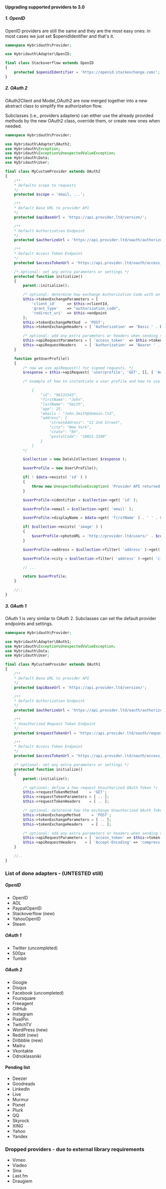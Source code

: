 #### Upgrading supported providers to 3.0

##### 1. OpenID

OpenID providers are still the same and they are the most easy ones: in most cases we just set $openidIdentifier and that's it.

```php
namespace Hybridauth\Provider;

use Hybridauth\Adapter\OpenID;

final class Stackoverflow extends OpenID
{
    protected $openidIdentifier = 'https://openid.stackexchange.com/';
}
```

##### 2. OAuth 2

OAuth2Client and Model_OAuth2 are now merged together into a new abstract class to simplify the authorization flow.

Subclasses (i.e., providers adapters) can either use the already provided methods by the new OAuth2 class, override them, or create new ones when needed.

```php
namespace Hybridauth\Provider;

use Hybridauth\Adapter\OAuth2;
use Hybridauth\Exception;
use Hybridauth\Exception\UnexpectedValueException;
use Hybridauth\Data;
use Hybridauth\User;

final class MyCustomProvider extends OAuth2
{
    /**
    * Defaults scope to requests 
    */
    protected $scope = 'email, ...';

    /**
    * Default Base URL to provider API
    */
    protected $apiBaseUrl = 'https://api.provider.ltd/version/';

    /**
    * Default Authorization Endpoint
    */
    protected $authorizeUrl = 'https://api.provider.ltd/oauth/authorize';

    /**
    * Default Access Token Endpoint
    */
    protected $accessTokenUrl = 'https://api.provider.ltd/oauth/access_token';

    /* optional: set any extra parameters or settings */
    protected function initialize()
    {
        parent::initialize();

        /* optional: determine how exchange Authorization Code with an Access Token */
        $this->tokenExchangeParameters = [
            'client_id'     => $this->clientId,
            'grant_type'    => "authorization_code",
            'redirect_uri'  => $this->endpoint
        ];
        $this->tokenExchangeMethod  = 'POST';
        $this->tokenExchangeHeaders = [ 'Authorization' => 'Basic ' . base64_encode( $this->clientId .  ':' . $this->clientSecret ) ];

        /* optional: add any extra parameters or headers when sending signed requests */
        $this->apiRequestParameters = [ 'access_token'  => $this->token( 'access_token' ) ];
        $this->apiRequestHeaders    = [ 'Authorization' => 'Bearer ' . $this->token( "access_token" ) ];
    } 

    function getUserProfile()
    {
        /* now we use apiRequest() for signed requests. */
        $response = $this->apiRequest( 'user/profile', 'GET', [], [ 'Authorization' => .. ] );

        /* example of how to instantiate a user profile and how to use data collection, assuming user/profile returns this response:

            {
                "id": "98131543",
                "firstName": "John",
                "lastName": "Smith",
                "age": 25,
                "emails : "John.Smith@domain.ltd",
                "address": {
                    "streetAddress": "21 2nd Street",
                    "city": "New York",
                    "state": "NY",
                    "postalCode": "10021-3100"
                }
            }
        */

        $collection = new Data\Collection( $response );

        $userProfile = new User\Profile();

        if( ! $data->exists( 'id' ) )
        {
            throw new UnexpectedValueException( 'Provider API returned an unexpected response.' );
        }

        $userProfile->identifier = $collection->get( 'id' );

        $userProfile->email = $collection->get( 'email' );

        $userProfile->displayName = $data->get( 'firstName' ) . ' ' . $data->get( 'lastName' ) ;

        if( $collection->exists( 'image' ) )
        {
            $userProfile->photoURL = 'http://provider.ltd/users/' . $collection->get( 'image' );
        }

        $userProfile->address = $collection->filter( 'address' )->get( 'streetAddress' );

        $userProfile->city = $collection->filter( 'address' )->get( 'city' );

        // ...

        return $userProfile;
    }

    //..
}
```

##### 3. OAuth 1

OAuth 1 is very similar to OAuth 2. Subclasses can set the default provider endpoints and settings.

```php
namespace Hybridauth\Provider;

use Hybridauth\Adapter\OAuth1;
use Hybridauth\Exception\UnexpectedValueException;
use Hybridauth\Data;
use Hybridauth\User;

final class MyCustomProvider extends OAuth1
{
    /**
    * Default Base URL to provider API
    */
    protected $apiBaseUrl = 'https://api.provider.ltd/version/';

    /**
    * Default Authorization Endpoint
    */
    protected $authorizeUrl = 'https://api.provider.ltd/oauth/authorize';

    /**
    * Unauthorized Request Token Endpoint
    */
    protected $requestTokenUrl = 'https://api.provider.ltd/oauth/request_token';

    /**
    * Default Access Token Endpoint
    */
    protected $accessTokenUrl = 'https://api.provider.ltd/oauth/access_token';

    /* optional: set any extra parameters or settings */
    protected function initialize()
    {
        parent::initialize();

        /* optional: define a how request Unauthorized OAuth Token */
        $this->requestTokenMethod     = 'GET'; 
        $this->requestTokenParameters = [ .. ];
        $this->requestTokenHeaders    = [ .. ]; 

        /* optional: determine how the exchange Unauthorized OAuth Token with an Access Token */
        $this->tokenExchangeMethod     = 'POST'; 
        $this->tokenExchangeParameters = [ .. ]; 
        $this->tokenExchangeHeaders    = [ .. ];

        /* optional: add any extra parameters or headers when sending signed requests */
        $this->apiRequestParameters = [ 'access_token' => $this->token( 'access_token' ) ];
        $this->apiRequestHeaders    = [ 'Accept-Encoding' => 'compress, gzip' ];
    }

    //..
}
```

### List of done adapters - (UNTESTED still)

##### OpenID

* OpenID
* AOL
* PaypalOpenID
* Stackoverflow (new)
* YahooOpenID
* Steam

##### OAuth 1

* Twitter (uncompleted)
* 500px
* Tumblr

##### OAuth 2

* Google
* Disqus
* Facebook (uncompleted)
* Foursquare
* Freeagent
* GitHub
* Instagram
* PixelPin
* TwitchTV
* WordPress (new)
* Reddit (new)
* Dribbble (new)
* Mailru
* Vkontakte
* Odnoklassniki

#### Pending list

* Deezer
* Goodreads
* LinkedIn
* Live
* Murmur
* Pixnet
* Plurk
* QQ
* Skyrock
* XING
* Yahoo
* Yandex

### Dropped providers - due to external library requirements 

* Vimeo
* Viadeo
* Sina
* Last.fm
* Draugiem
